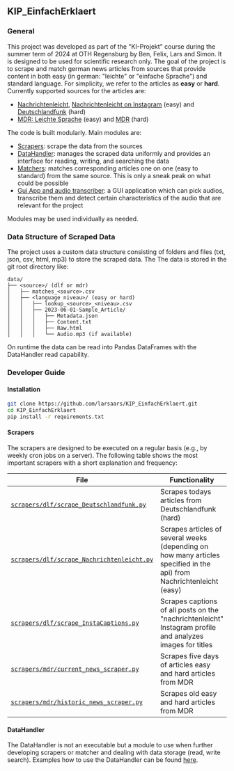 ## KIP_EinfachErklaert

### General

This project was developed as part of the "KI-Projekt" course during the summer term of 2024 at OTH Regensburg by Ben, Felix, Lars and Simon. It is designed to be used for scientific research only. The goal of the project is to scrape and match german news articles from sources that provide content in both easy (in german: "leichte" or "einfache Sprache") and standard language. For simplicity, we refer to the articles as **easy** or **hard**. Currently supported sources for the articles are:

- [Nachrichtenleicht](https://nachrichtenleicht.de), [Nachrichtenleicht on Instagram](https://www.instagram.com/nachrichtenleicht/) (easy) and [Deutschlandfunk](https://deutschlandfunk.de) (hard)
- [MDR: Leichte Sprache](https://www.mdr.de/nachrichten/podcast/leichte-sprache/nachrichten-leichte-sprache-100.html) (easy) and [MDR](https://www.mdr.de/nachrichten/index.html) (hard)

The code is built modularly. Main modules are:

- [Scrapers](./scrapers/): scrape the data from the sources
- [DataHandler](./datahandler/): manages the scraped data uniformly and provides an interface for reading, writing, and searching the data
- [Matchers](./matchers/): matches corresponding articles one on one (easy to standard) from the same source. This is only a sneak peak on what could be possible
- [Gui App and audio transcriber](./gui_application/): a GUI application which can pick audios, transcribe them and detect certain characteristics of the audio that are relevant for the project

Modules may be used individually as needed. 

### Data Structure of Scraped Data

The project uses a custom data structure consisting of folders and files (txt, json, csv, html, mp3) to store the scraped data. The The data is stored in the git root directory like:

```
data/
├── <source>/ (dlf or mdr)
│   ├── matches_<source>.csv
│   ├── <language niveau>/ (easy or hard)
│   │   ├── lookup_<source>_<niveau>.csv
│   │   ├── 2023-06-01-Sample_Article/
│   │   │   ├── Metadata.json
│   │   │   ├── Content.txt
│   │   │   ├── Raw.html
│   │   │   └── Audio.mp3 (if available)
```

On runtime the data can be read into Pandas DataFrames with the DataHandler read capability.

### Developer Guide

#### Installation
```bash
git clone https://github.com/larsaars/KIP_EinfachErklaert.git
cd KIP_EinfachErklaert
pip install -r requirements.txt
```

#### Scrapers

The scrapers are designed to be executed on a regular basis (e.g., by weekly cron jobs on a server). The following table shows the most important scrapers with a short explanation and frequency:

| **File**| **Functionality** |
|---------|-------------------|
| [`scrapers/dlf/scrape_Deutschlandfunk.py`](scrapers/dlf/scrape_Deutschlandfunk.py)| Scrapes todays articles from Deutschlandfunk (hard)|
| [`scrapers/dlf/scrape_Nachrichtenleicht.py`](scrapers/dlf/scrape_Nachrichtenleicht.py)| Scrapes articles of several weeks (depending on how many articles specified in the api) from Nachrichtenleicht (easy)|
| [`scrapers/dlf/scrape_InstaCaptions.py`](scrapers/dlf/scrape_InstaCaptions.py)| Scrapes captions of all posts on the "nachrichtenleicht" Instagram profile and analyzes images for titles|
| [`scrapers/mdr/current_news_scraper.py`](scrapers/mdr/current_news_scraper.py)| Scrapes five days of articles easy and hard articles from MDR|
| [`scrapers/mdr/historic_news_scraper.py`](scrapers/mdr/historic_news_scraper.py)| Scrapes old easy and hard articles from MDR |

#### DataHandler

The DataHandler is not an executable but a module to use when further developing scrapers or matcher and dealing with data storage (read, write search). Examples how to use the DataHandler can be found [here](./datahandler/datahandler_examples.ipynb).







